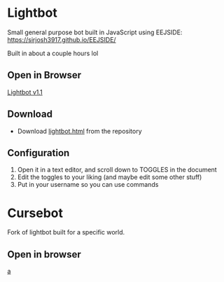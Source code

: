 # Lightbot
Small general purpose bot built in JavaScript using EEJSIDE: https://sirjosh3917.github.io/EEJSIDE/

Built in about a couple hours lol

## Open in Browser
[Lightbot v1.1](http://everybodyprograms.github.io/Lightbot/lightbot.html)

## Download
- Download [lightbot.html](https://github.com/EverybodyPrograms/Lightbot/releases/latest) from the repository

## Configuration
1. Open it in a text editor, and scroll down to TOGGLES in the document
2. Edit the toggles to your liking (and maybe edit some other stuff)
3. Put in your username so you can use commands

# Cursebot
Fork of lightbot built for a specific world.

## Open in browser
[a](a)
